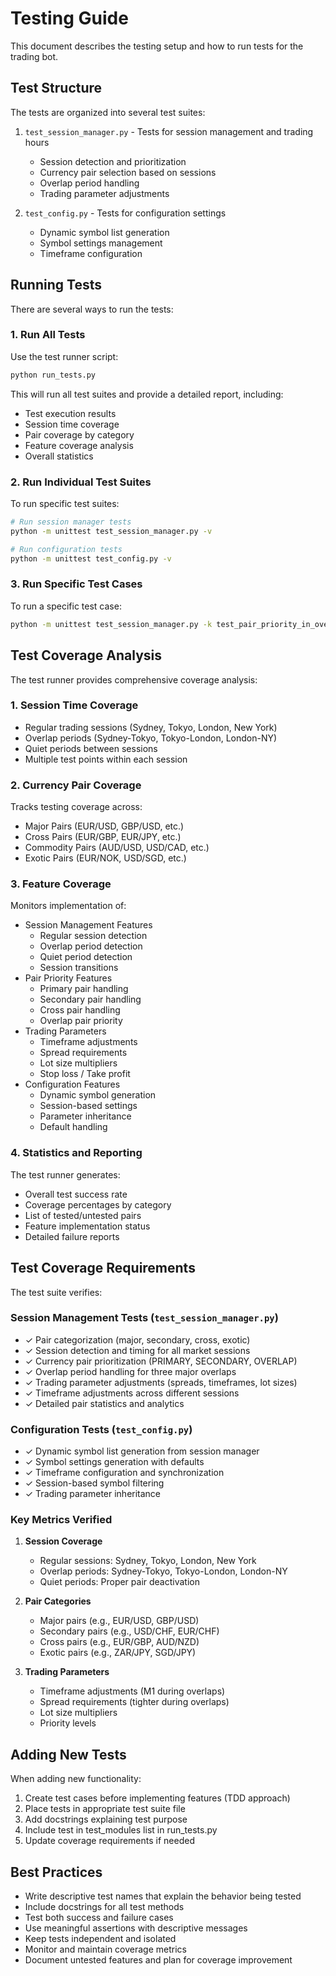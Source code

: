 # Testing Guide

This document describes the testing setup and how to run tests for the trading bot.

## Test Structure

The tests are organized into several test suites:

1. `test_session_manager.py` - Tests for session management and trading hours
   - Session detection and prioritization
   - Currency pair selection based on sessions
   - Overlap period handling
   - Trading parameter adjustments

2. `test_config.py` - Tests for configuration settings
   - Dynamic symbol list generation
   - Symbol settings management
   - Timeframe configuration

## Running Tests

There are several ways to run the tests:

### 1. Run All Tests

Use the test runner script:
```bash
python run_tests.py
```

This will run all test suites and provide a detailed report, including:
- Test execution results
- Session time coverage
- Pair coverage by category
- Feature coverage analysis
- Overall statistics

### 2. Run Individual Test Suites

To run specific test suites:
```bash
# Run session manager tests
python -m unittest test_session_manager.py -v

# Run configuration tests
python -m unittest test_config.py -v
```

### 3. Run Specific Test Cases

To run a specific test case:
```bash
python -m unittest test_session_manager.py -k test_pair_priority_in_overlap
```

## Test Coverage Analysis

The test runner provides comprehensive coverage analysis:

### 1. Session Time Coverage
- Regular trading sessions (Sydney, Tokyo, London, New York)
- Overlap periods (Sydney-Tokyo, Tokyo-London, London-NY)
- Quiet periods between sessions
- Multiple test points within each session

### 2. Currency Pair Coverage
Tracks testing coverage across:
- Major Pairs (EUR/USD, GBP/USD, etc.)
- Cross Pairs (EUR/GBP, EUR/JPY, etc.)
- Commodity Pairs (AUD/USD, USD/CAD, etc.)
- Exotic Pairs (EUR/NOK, USD/SGD, etc.)

### 3. Feature Coverage
Monitors implementation of:
- Session Management Features
  - Regular session detection
  - Overlap period detection
  - Quiet period detection
  - Session transitions
- Pair Priority Features
  - Primary pair handling
  - Secondary pair handling
  - Cross pair handling
  - Overlap pair priority
- Trading Parameters
  - Timeframe adjustments
  - Spread requirements
  - Lot size multipliers
  - Stop loss / Take profit
- Configuration Features
  - Dynamic symbol generation
  - Session-based settings
  - Parameter inheritance
  - Default handling

### 4. Statistics and Reporting
The test runner generates:
- Overall test success rate
- Coverage percentages by category
- List of tested/untested pairs
- Feature implementation status
- Detailed failure reports

## Test Coverage Requirements

The test suite verifies:

### Session Management Tests (`test_session_manager.py`)
- ✓ Pair categorization (major, secondary, cross, exotic)
- ✓ Session detection and timing for all market sessions
- ✓ Currency pair prioritization (PRIMARY, SECONDARY, OVERLAP)
- ✓ Overlap period handling for three major overlaps
- ✓ Trading parameter adjustments (spreads, timeframes, lot sizes)
- ✓ Timeframe adjustments across different sessions
- ✓ Detailed pair statistics and analytics

### Configuration Tests (`test_config.py`)
- ✓ Dynamic symbol list generation from session manager
- ✓ Symbol settings generation with defaults
- ✓ Timeframe configuration and synchronization
- ✓ Session-based symbol filtering
- ✓ Trading parameter inheritance

### Key Metrics Verified
1. **Session Coverage**
   - Regular sessions: Sydney, Tokyo, London, New York
   - Overlap periods: Sydney-Tokyo, Tokyo-London, London-NY
   - Quiet periods: Proper pair deactivation

2. **Pair Categories**
   - Major pairs (e.g., EUR/USD, GBP/USD)
   - Secondary pairs (e.g., USD/CHF, EUR/CHF)
   - Cross pairs (e.g., EUR/GBP, AUD/NZD)
   - Exotic pairs (e.g., ZAR/JPY, SGD/JPY)

3. **Trading Parameters**
   - Timeframe adjustments (M1 during overlaps)
   - Spread requirements (tighter during overlaps)
   - Lot size multipliers
   - Priority levels

## Adding New Tests

When adding new functionality:

1. Create test cases before implementing features (TDD approach)
2. Place tests in appropriate test suite file
3. Add docstrings explaining test purpose
4. Include test in test_modules list in run_tests.py
5. Update coverage requirements if needed

## Best Practices

- Write descriptive test names that explain the behavior being tested
- Include docstrings for all test methods
- Test both success and failure cases
- Use meaningful assertions with descriptive messages
- Keep tests independent and isolated
- Monitor and maintain coverage metrics
- Document untested features and plan for coverage improvement
